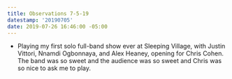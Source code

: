 ```yaml
---
title: Observations 7-5-19
datestamp: '20190705'
date: 2019-07-26 16:46:00 -05:00
---
```


- Playing my first solo full-band show ever at Sleeping Village, with Justin Vittori, Nnamdi Ogbonnaya, and Alex Heaney, opening for Chris Cohen. The band was so sweet and the audience was so sweet and Chris was so nice to ask me to play.
